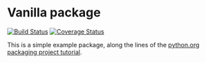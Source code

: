 # Vanilla package
[![Build Status](https://travis-ci.org/Feralo/vanilla_pkg.svg?branch=master)](https://travis-ci.org/Feralo/vanilla_pkg)
[![Coverage Status](https://coveralls.io/repos/github/Feralo/vanilla_pkg/badge.svg?branch=tox)](https://coveralls.io/github/Feralo/vanilla-pkg?branch=tox)

This is a simple example package, along the lines of the [python.org](https://python.org)
[packaging project tutorial](https://packaging.python.org/tutorials/packaging-projects/).
